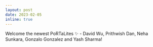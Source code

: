 ```yaml
---
layout: post
date: 2023-02-05
inline: true
---
```


Welcome the newest PoRTaLites :sparkles: - David Wu, Prithwish Dan, Neha Sunkara, Gonzalo Gonzalez and Yash Sharma! 